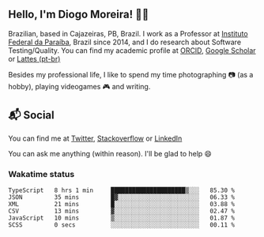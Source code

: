 ## Hello, I'm Diogo Moreira! 👋🏻

Brazilian, based in Cajazeiras, PB, Brazil.
I work as a Professor at [Instituto Federal da Paraíba](https://ifpb.edu.br), Brazil since 2014, and I do research about Software Testing/Quality. You can find my academic profile at [ORCID](https://orcid.org/0000-0003-1803-6565), [Google Scholar](https://scholar.google.com.br/citations?hl=pt-BR&user=DlSdlvEAAAAJ) or [Lattes (pt-br)](http://buscatextual.cnpq.br/buscatextual/visualizacv.do?id=K4384159A1)

Besides my professional life, I like to spend my time photographing 📷 (as a hobby), playing videogames 🎮 and writing.

## 📬 Social

You can find me at [Twitter](https://twitter.com/diogodmoreira), [Stackoverflow](https://stackoverflow.com/users/1541533/diogo-moreira) or [LinkedIn](https://linkedin.com/in/diogodmoreira)

You can ask me anything (within reason). I'll be glad to help 😄

### Wakatime status

<!--START_SECTION:waka-->

```text
TypeScript   8 hrs 1 min     █████████████████████▒░░░   85.30 %
JSON         35 mins         █▓░░░░░░░░░░░░░░░░░░░░░░░   06.33 %
XML          21 mins         █░░░░░░░░░░░░░░░░░░░░░░░░   03.88 %
CSV          13 mins         ▓░░░░░░░░░░░░░░░░░░░░░░░░   02.47 %
JavaScript   10 mins         ▒░░░░░░░░░░░░░░░░░░░░░░░░   01.87 %
SCSS         0 secs          ░░░░░░░░░░░░░░░░░░░░░░░░░   00.11 %
```

<!--END_SECTION:waka-->
